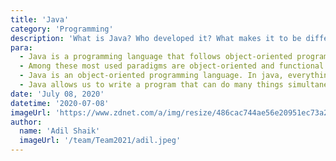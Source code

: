 ```yaml
---
title: 'Java'
category: 'Programming'
description: 'What is Java? Who developed it? What makes it to be different from other languages? What are the benefits of learning Java?'
para:
  - Java is a programming language that follows object-oriented programming paradigms. What are paradigms? In computer science, we have various programming paradigms. These are the styles of writing code, it's not a language. Some programming paradigms are Procedural, Functional, Object-Oriented, Event-Driven.
  - Among these most used paradigms are object-oriented and functional. Java was developed by James Gosling, in 1995, for Sun Microsystems which was further developed by " Oracle " in 2010. It was originally called " oke " after an oak tree that stood outside Gosling's office. Later it was renamed to " green " and again it was changed to "Java " inspired by java coffee. Java is very popular and widely used in the industry because Java is an independent programming language that follows the logic “ Write once, run anywhere ”. This means that the compiled code can run on all platforms which support java.
  - Java is an object-oriented programming language. In java, everything is considered to be an “object” and all the operations are performed using these objects. Java program can be executed on any kind of machine containing any CPU or operating system.
  - Java allows us to write a program that can do many things simultaneously. Java has a garbage collector in the Java-Runtime environment where the memory will be deallocated when the program exits from the method.
date: 'July 08, 2020'
datetime: '2020-07-08'
imageUrl: 'https://www.zdnet.com/a/img/resize/486cac744ae56e20951ec73a2ebbcb8c7c2ec454/2014/10/05/36793eae-4c32-11e4-b6a0-d4ae52e95e57/java-logo.jpg?width=1200&height=675&fit=crop&auto=webp'
author:
  name: 'Adil Shaik'
  imageUrl: '/team/Team2021/adil.jpeg'
---
```

